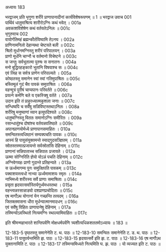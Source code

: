 अध्यायः 183

भरद्वाजम् प्रति भृगुणा शरीरे प्राणापानादीनां कार्यविशेषरूपणम् ॥ 1 ॥
भरद्वाज उवाच 	001  
पार्थिवं धातुमाश्रित्य शारीरोऽग्निः कथं भवेत् ।	001a  
अवकाशविशेषेण कथं वर्तयतेऽनिलः ॥	001c  
भृगुरुवाच 	002  
वायोर्गतिमहं ब्रह्मन्कीर्तयिष्यामि तेऽनघ ।	002a  
प्राणिनामनिलो देहान्यथा चेष्टयते बली ॥	002c  
श्रितो मूर्धानमग्निस्तु शरीरं परिपालयन् ।	003a  
प्राणो मूर्धनि चाग्नौ च वर्तमानो विचेष्टने ॥	003c  
स जन्तुः सर्वभूतात्मा पुरुषः स सनातनः ।	004a  
मनो बुद्धिरहङ्कारो भूतानि विषयाश्च सः ॥	004c  
एवं त्विह स सर्वत्र प्राणेन परिपाल्यते ।	005a  
कोष्ठतस्तु समानेन स्वां स्वां गतिमुपाश्रितः ॥	005c  
बस्तिमूलं गुदं चैव पावकं समुपाश्रितः ।	006a  
वहन्मूत्रं पुरीषं चाप्यपानः परिवर्तते ॥	006c  
प्रयत्ने कर्मणि बले य एकस्त्रिषु वर्तते ।	007a  
उदान इति तं प्राहुरध्यात्मकुशला जनाः ॥	007c  
सन्धिष्वपि च सर्वेषु सन्निविष्टस्तथाऽनिलः ।	008a  
शरीरेषु मनुष्याणां व्यान इत्युपदिश्यते ॥	008c  
धातुष्वग्निस्तु विततः समानोऽग्निः समीरितः ।	009a  
रसान्धातूंश्च दोषांश्च वर्तयन्नवतिष्ठते ॥	009c  
अपानप्राणयोर्मध्ये प्राणापानसमाहितः ।	010a  
समन्वितस्त्वधिष्ठानं सम्यक्पचति पावकः ॥	010c  
आस्यं हि पायुसंयुक्तमन्ते स्याद्गुदसञ्ज्ञितम् ।	011a  
स्रोतस्तस्मात्प्रजायन्ते सर्वस्रोतांसि देहिनाम् ॥	011c  
प्राणानां सन्निपाताच्च सन्निपातः प्रजायते ।	012a  
ऊष्मा सोग्निरिति ज्ञेयो योऽन्नं पचति देहिनाम् ॥	012c  
अग्निवेगवहः प्राणो गुदान्ते प्रतिहन्यते ।	013a  
स ऊर्ध्वमागम्य पुनः समुत्क्षिपति पावकम् ॥	013c  
पक्वाशयस्त्वधो नाभ्या ऊर्ध्वमामाशयः स्मृतः ।	014a  
नाभिमध्ये शरीरस्य सर्वे प्राणाः समाश्रिताः ॥	014c  
प्रसृता हृदयात्सर्वास्तिर्यगूर्ध्वमधस्तथा ।	015a  
वहन्त्यन्नरसान्नाड्यो दशप्राणप्रचोदिताः ॥	015c  
एष मार्गोऽथ योगानां येन गच्छन्ति तत्पदम् ।	016a  
जितक्लमासना धीरा मूर्धन्यात्मानमादधन् ॥	016c  
एवं सर्वेषु विहितः प्राणापानेषु देहिनाम् ।	017a  
तस्मिन्योऽवस्थितो नित्यमग्निः स्थाल्यामिवाहितः ॥ 	017c  

इति श्रीमन्महाभारते शान्तिपर्वणि मोक्षधर्मपर्वणि त्र्यशीत्यधिकशततमोऽध्यायः ॥ 183 ॥

12-183-5 पृष्ठतस्तु समानेनेति ट. थ. पाठः ॥ 12-183-10 समन्वितः समानेनेति ट. ड. थ. पाठः ॥ 12-183-11 पायुपर्यन्तमिति झ. पाठः ॥ 12-183-15 हृदयात्सर्वे इति झ. ट. पाठः ॥ 12-183-16 एष मार्गोऽथ युक्तानामिति ट. पाठः ॥ 12-183-17 तस्मिन्समिध्यते नित्यमिति घ. झ. पाठः । यो व्यज्यत इति ट. पाठः ॥
